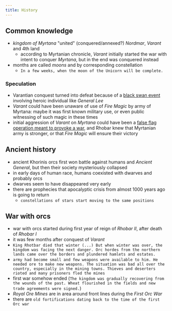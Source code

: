 ```yaml
---
title: History
---
```


## Common knowledge
- _kingdom of Myrtana_ "united" (conquered/annexed?) _Nordmar_, _Varant_ and 4th land
  - according to Myrtanian chronicle, _Varant_ initially started the war with intent to conquer _Myrtana_, but in the end was conquered instead
- months are called _moons_ and by corresponding constellation
  - `In a few weeks, when the moon of the Unicorn will be complete.`
 
### Speculation
- Varantian conquest turned into defeat because of a [black swan event](https://en.wikipedia.org/wiki/Black_swan_theory) involving heroic individual like _General Lee_
- _Varant_ could have been unaware of use of _Fire Magic_ by army of Myrtana: maybe it was first known military use, or even public witnessing of such magic in these times
- initial aggression of _Varant_ on _Myrtana_ could have been a [false flag operation meant to provoke a war](https://en.wikipedia.org/wiki/False_flag#As_pretexts_for_war), and Rhobar knew that Myrtanian army is stronger, or that _Fire Magic_ will ensure their victory

## Ancient history
- ancient Khorinis orcs first won battle against humans and _Ancient General_, but then their society mysteriously collapsed
- in early days of human race, humans coexisted with dwarves and probably orcs
- dwarves seem to have disappeared very early
- there are prophecies that apocalyptic crisis from almost 1000 years ago is going to return
  - `constellations of stars start moving to the same positions`

## War with orcs
- war with orcs started during first year of reign of _Rhobar II_, after death of _Rhobar I_
- it was few months after conquest of _Varant_
- `King Rhotbar died that winter (...) But when winter was over, the kingdom was facing the next danger. Orc hordes from the northern lands came over the borders and plundered hamlets and estates. `
- `army had become small and few weapons were available to him. He needed ore to make new weapons. The situation was bad all over the country, especially in the mining towns. Thieves and deserters rioted and many prisoners fled the mines`
- first war somehow ended (`The kingdom was gradually recovering from the wounds of the past. Wheat flourished in the fields and new trade agreements were signed.`)
- _Royal Ore Mines_ are in area around front lines during the _First Orc War_
- there are `old fortifications dating back to the time of the first Orc war`
